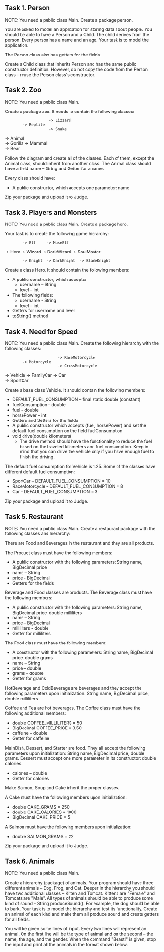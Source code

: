 ## Task 1. Person

NOTE: You need a public class Main. Create a package person.

You are asked to model an application for storing data about people. You should be able to have a Person and a Child. The child derives from the person. Every person has a name and an age. Your task is to model the application.

The Person class also has getters for the fields.

Create a Child class that inherits Person and has the same public constructor definition. However, do not copy the code from the Person class - reuse the Person class's constructor.



## Task 2. Zoo

NOTE: You need a public class Main.

Create a package zoo. It needs to contain the following classes:

						-> Lizzard
			-> Reptile 
						-> Snake
-> Animal			
						-> Gorilla
			-> Mammal  
						-> Bear

Follow the diagram and create all of the classes. Each of them, except the Animal class, should inherit from another class. The Animal class should have a field name – String and Getter for a name.

Every class should have:
- A public constructor, which accepts one parameter: name

Zip your package and upload it to Judge.



## Task 3. Players and Monsters

NOTE: You need a public class Main. Create a package hero.

Your task is to create the following game hierarchy:

			-> Elf     -> MuseElf
  						
-> Hero		-> Wizard  -> DarkWizard  -> SoulMaster
				
			-> Knight  -> DarkKnight  -> BladeKnight
		
Create a class Hero. It should contain the following members:
- A public constructor, which accepts:
	- username – String
	- level – int
- The following fields:
	- username - String
	- level – int
- Getters for username and level
- toString() method



## Task 4. Need for Speed

NOTE: You need a public class Main. Create the following hierarchy with the following classes:

							-> RaceMotorcycle
			-> Motorcycle 
							-> CrossMotorcycle
-> Vehicle
							-> FamilyCar
			-> Car  
							-> SportCar

Create a base class Vehicle. It should contain the following members:
- DEFAULT_FUEL_CONSUMPTION – final static double (constant)
- fuelConsumption – double
- fuel – double
- horsePower – int
- Getters and Setters for the fields
- A public constructor which accepts (fuel, horsePower) and set the default fuel consumption on the field fuelConsumption
- void drive(double kilometers)
	- The drive method should have the functionality to reduce the fuel based on the traveled kilometers and fuel consumption. Keep in mind that you can drive the vehicle only if you have enough fuel to finish the driving.

The default fuel consumption for Vehicle is 1.25. Some of the classes have different default fuel consumption:
- SportCar – DEFAULT_FUEL_CONSUMPTION = 10
- RaceMotorcycle – DEFAULT_FUEL_CONSUMPTION = 8
- Car – DEFAULT_FUEL_CONSUMPTION = 3

Zip your package and upload it to Judge.



## Task 5. Restaurant

NOTE: You need a public class Main. Create a restaurant package with the following classes and hierarchy:

There are Food and Beverages in the restaurant and they are all products.

The Product class must have the following members:
- A public constructor with the following parameters: String name, BigDecimal price
- name – String
- price - BigDecimal
- Getters for the fields

Beverage and Food classes are products. The Beverage class must have the following members:
- A public constructor with the following parameters: String name, BigDecimal price, double milliliters
- name – String
- price – BigDecimal
- milliliters - double
- Getter for milliliters

The Food class must have the following members:
- A constructor with the following parameters: String name, BigDecimal price, double grams
- name – String
- price – double
- grams - double
- Getter for grams

HotBeverage and ColdBeverage are beverages and they accept the following parameters upon initialization: String name, BigDecimal price, double milliliters

Coffee and Tea are hot beverages. The Coffee class must have the following additional members:
- double COFFEE_MILLILITERS = 50
- BigDecimal COFFEE_PRICE = 3.50
- caffeine – double
- Getter for caffeine

MainDish, Dessert, and Starter are food. They all accept the following parameters upon initialization: String name, BigDecimal price, double grams. Dessert must accept one more parameter in its constructor: double calories.
- calories – double
- Getter for calories

Make Salmon, Soup and Cake inherit the proper classes.

A Cake must have the following members upon initialization:
- double CAKE_GRAMS = 250
- double CAKE_CALORIES = 1000
- BigDecimal CAKE_PRICE = 5

A Salmon must have the following members upon initialization:
- double SALMON_GRAMS = 22

Zip your package and upload it to Judge.



## Task 6. Animals

NOTE: You need a public class Main.

Create a hierarchy (package) of animals. Your program should have three different animals – Dog, Frog, and Cat. Deeper in the hierarchy you should have two additional classes – Kitten and Tomcat. Kittens are "Female" and Tomcats are "Male". All types of animals should be able to produce some kind of sound - String produceSound(). For example, the dog should be able to bark. Your task is to model the hierarchy and test its functionality. Create an animal of each kind and make them all produce sound and create getters for all fields.

You will be given some lines of input. Every two lines will represent an animal. On the first line will be the type of animal and on the second – the name, the age, and the gender. When the command "Beast!" is given, stop the input and print all the animals in the format shown below.		